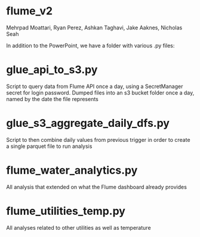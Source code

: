 # flume_v2

Mehrpad Moattari, Ryan Perez, Ashkan Taghavi, Jake Aaknes, Nicholas Seah

In addition to the PowerPoint, we have a folder with various .py files:

# glue_api_to_s3.py
Script to query data from Flume API once a day, using a SecretManager secret for login password.
Dumped files into an s3 bucket folder once a day, named by the date the file represents

# glue_s3_aggregate_daily_dfs.py
Script to then combine daily values from previous trigger in order to create a single parquet file to run analysis

# flume_water_analytics.py
All analysis that extended on what the Flume dashboard already provides

# flume_utilities_temp.py
All analyses related to other utilities as well as temperature
